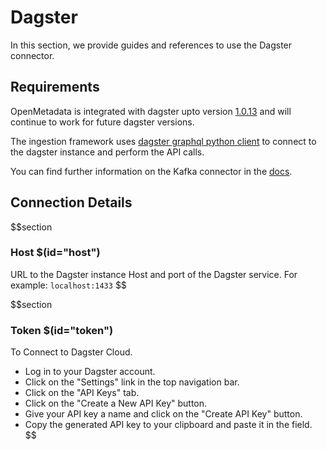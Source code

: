# Dagster

In this section, we provide guides and references to use the Dagster connector.

## Requirements

OpenMetadata is integrated with dagster upto version [1.0.13](https://docs.dagster.io/getting-started) and will continue to work for future dagster versions.

The ingestion framework uses [dagster graphql python client](https://docs.dagster.io/_apidocs/libraries/dagster-graphql#dagster_graphql.DagsterGraphQLClient) to connect to the dagster instance and perform the API calls.

You can find further information on the Kafka connector in the [docs](https://docs.open-metadata.org/connectors/pipeline/dagster).

## Connection Details

$$section
### Host $(id="host")

URL to the Dagster instance
Host and port of the Dagster service. For example: `localhost:1433`
$$

$$section
### Token $(id="token")

To Connect to Dagster Cloud.
- Log in to your Dagster account.
- Click on the "Settings" link in the top navigation bar.
- Click on the "API Keys" tab.
- Click on the "Create a New API Key" button.
- Give your API key a name and click on the "Create API Key" button.
- Copy the generated API key to your clipboard and paste it in the field.
$$

